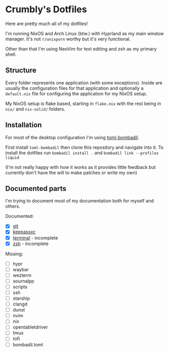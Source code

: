 # Crumbly's Dotfiles

Here are pretty much all of my dotfiles!

I'm running NixOS and Arch Linux (btw.)
with Hyprland as my main window manager.
It's not `r/unixporn` worthy but
it's very functional.

Other than that I'm using
NeoVim for text editing
and zsh as my primary shell.

## Structure

Every folder represents one application (with some exceptions).
Inside are usually the configuration files for that application
and optionally a `default.nix` file for configuring the
application for my NixOS setup.

My NixOS setup is flake based, starting in `flake.nix`
with the rest being in `nix/` and `nix-solid/` folders.

## Installation

For most of the desktop configuration I'm
using [toml-bombadil](https://github.com/oknozor/toml-bombadil).

First install `toml-bombadil` then clone this repository and navigate into it.
To install the dotfiles run `bombadil install .` and `bombadil link --profiles liquid`

(I'm not really happy with how it works as it provides little feedback
but currently don't have the will to make patches or write my own)

## Documented parts

I'm trying to document most of my documentation
both for myself and others.

Documented:

- [x] [git](./git/README.md)
- [x] [keepassxc](./keepassxc/README.md)
- [x] [terminal](./TERMINAL.md) - incomplete
- [x] [zsh](./zsh/README.md) - incomplete

Missing:

- [ ] hypr
- [ ] waybar
- [ ] wezterm
- [ ] xournalpp
- [ ] scripts
- [ ] ssh
- [ ] starship
- [ ] clangd
- [ ] dunst
- [ ] nvim
- [ ] nix
- [ ] opentabletdriver
- [ ] tmux
- [ ] tofi
- [ ] bombadil.toml
